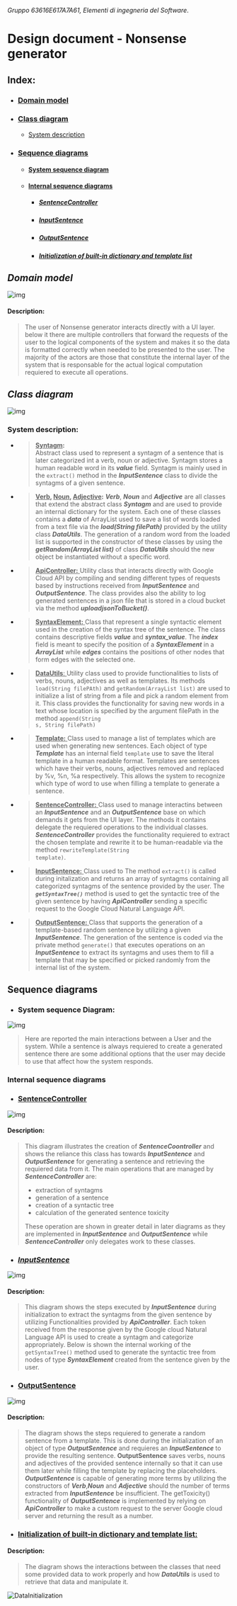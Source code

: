 *Gruppo 63616E617A7A61, Elementi di ingegneria del Software*.

# Design document - Nonsense generator

## Index: 
+ ### [<ins>Domain model</ins>](#domain-model-1)
+ ### [<ins>Class diagram</ins>](#class-diagram-1)  
    + [System description](#system-description)
+ ### [<ins>Sequence diagrams</ins>](#sequence-diagrams-1)
    + #### [System sequence diagram](#system-sequence-diagram-1)
    + #### [Internal sequence diagrams](#internal-sequence-diagrams-1)
        + ##### [SentenceController](#sentencecontroller-1)
        + ##### [InputSentence](#inputsentence-1)
        + ##### [OutputSentence](#outputsentence-1)
        + ##### [Initialization of built-in dictionary and template list](#initialization-of-built-in-dictionary-and-template-list-1)

## *Domain model*
![img](./Domain%20model/Domain%20model.png)

#### Description:   
>The user of Nonsense generator interacts directly with a UI layer. below it there are multiple controllers that forward the requests of the user to the logical components of the system and makes it so the data is formatted correctly when needed to be presented to the user.
The majority of the actors are those that constitute the internal layer of the system that is responsable for the actual logical computation requiered to execute all operations.

## *Class diagram*
![img](./Class%20diagram/Class%20diagram.png)

### System description:

+  > <ins>**Syntagm</ins>:**  
Abstract class used to represent a syntagm of a sentence that is later categorized int a verb, noun or adjective. Syntagm stores a human readable word in its ***value*** field.
Syntagm is mainly used in the <code>extract()</code> method in the ***InputSentence*** class to divide the syntagms of a given sentence.

+ > <ins>**Verb</ins>, <ins>Noun</ins>, <ins>Adjective</ins>:** 
***Verb***, ***Noun*** and ***Adjective*** are all classes that extend the abstract class ***Syntagm*** and are used to provide an internal dictionary for the system.
Each one of these classes contains a ***data*** of ArrayList<String> used to save a list of words loaded from a text file via the ***load(String filePath)*** provided by the utility class ***DataUtils***.
The generation of a random word from the loaded list is supported in the constructor of these classes by using the ***getRandom(ArrayList<String> list)*** of class ***DataUtils*** should the new object be instantiated without a specific word.

+ > <ins> **ApiController:** </ins>
Utility class that interacts directly with Google Cloud API by compiling and sending different types of requests based by instructions received from ***InputSentence*** and ***OutputSentence***.
The class provides also the ability to log generated sentences in a json file that is stored in a cloud bucket via the method ***uploadjsonToBucket()***. 

+ > <ins> **SyntaxElement:** </ins>
Class that represent a single syntactic element used in the creation of the syntax tree of the sentence. The class contains descriptive fields ***value*** and ***syntax_value***. The ***index*** field is meant to specify the position of a ***SyntaxElement*** in a ***ArrayList<SyntaxElement>*** while ***edges*** contains the positions of other nodes that form edges with the selected one.

+ > <ins> **DataUtils**: </ins>
Utility class used to provide functionalities to lists of verbs, nouns, adjectives as well as templates. Its methods <code>load(String filePAth)</code> and <code>getRandom(ArrayList<String> list)</code> are used to initialize a list of string from a file and pick a random element from it. This class provides the functionality for saving new words in a text whose location is specified by the argument filePath in the method <code>append(String s, String filePath)</code>

+ > <ins> **Template:** </ins>
Class used to manage a list of templates which are used when generating new sentences. Each object of type ***Template*** has an internal field <code>template</code> use to save the literal template in a human readable format.
Templates are sentences which have their verbs, nouns, adjectives removed and replaced by %v, %n, %a respectively. This allows the system to recognize which type of word to use when filling a template to generate a sentence.

+ > <ins> **SentenceController:** </ins>
Class used to manage interactins between an ***InputSentence*** and an ***OutputSentence*** base on which demands it gets from the UI layer.
The methods it contains delegate the requiered operations to the individual classes.  
***SentenceController*** provides the functionality requiered to extract the chosen template and rewrite it to be human-readable via the method <code>rewriteTemplate(String template)</code>.

+ > <ins> **InputSentence:** </ins>
Class used to 
The method <code>extract()</code> is called during initalization and returns an array of syntagms containing all categorized syntagms of the sentence provided by the user.
The <code>***getSyntaxTree()***</code> method is used to get the syntactic tree of the given sentence by having ***ApiController*** sending a specific request to the Google Cloud Natural Language API.

+ > <ins> **OutputSentence:** </ins>
Class that supports the generation of a template-based random sentence by utilizing a given ***InputSentence***.
The generation of the sentence is coded via the private method <code>generate()</code> that executes operations on an ***InputSentence*** to extract its syntagms and uses them to fill a template that may be specified or picked randomly from the internal list of the system.  

## **Sequence diagrams**

+ ### System sequence Diagram:
![img](./Sequence%20diagrams/Diagrams/SystemSequenceDiagram.png)

> Here are reported the main interactions between a User and the system. While a sentence is always requiered to create a generated sentence there are some additional options that the user may decide to use that affect how the system responds.

### Internal sequence diagrams

+ ### <ins>**SentenceController**</ins>
![img](./Sequence%20diagrams/Diagrams/SentenceController.png) 

#### Description: 

> This diagram illustrates the creation of ***SentenceCoontroller*** and shows the reliance this class has towards ***InputSentence*** and ***OutputSentence*** for generating a sentence and retrieving the requiered data from it. The main operations that are managed by ***SentenceController*** are:
> + extraction of syntagms
> + generation of a sentence
> + creation of a syntactic tree
> + calculation of the generated sentence toxicity  
> 
> These operation are shown in greater detail in later diagrams as they are implemented in ***InputSentence*** and ***OutputSentence*** while ***SentenceController*** only delegates work to these classes.


+ ### <ins>**InputSentence*</ins>*
![img](./Sequence%20diagrams/Diagrams/InputSentence.png)

#### Description: 

> This diagram shows the steps executed by ***InputSentence*** during initialization to extract the syntagms from the given sentence by utilizing Functionalities provided by ***ApiController***. Each token received from the response given by the Google cloud Natural Language API is used to create a syntagm and categorize appropriately.
Below is shown the internal working of the <code>getSyntaxTree()</code> method used to generate the syntactic tree from nodes of type ***SyntaxElement*** created from the sentence given by the user. 

+ ### <ins>**OutputSentence**</ins>
![img](./Sequence%20diagrams/Diagrams/OutputSentence.png) 

#### Description: 

> The diagram shows the steps requiered to generate a random sentence from a template. This is done during the initialization of an object of type ***OutputSentence*** and requieres an ***InputSentence*** to provide the resulting sentence. **OutputSentence** saves verbs, nouns and adjectives of the provided sentence internally so that it can use them later while filling the template by replacing the placeholders.
***OutputSentence*** is capable of generating more terms by utilizing the constructors of ***Verb***,***Noun*** and ***Adjective*** should the number of terms extracted from ***InputSentence*** be insufficient. 
The getToxicity() functionality of ***OutputSentence*** is implemented by relying on ***ApiController*** to make a custom request to the server Google cloud server and returning the result as a number.

+ ### <ins>**Initialization of built-in dictionary and template list:**</ins>
#### Description: 
> The diagram shows the interactions between the classes that need some provided data to work properly and how ***DataUtils*** is used to retrieve that data and manipulate it.

![DataInitialization](./Sequence%20diagrams/Diagrams/DataInitialization.png)